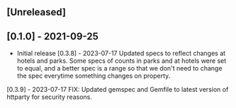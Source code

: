 ## [Unreleased]

## [0.1.0] - 2021-09-25

- Initial release
[0.3.8] - 2023-07-17  Updated specs to reflect changes at hotels and parks.  Some specs of counts in parks and at hotels were set to equal, and a better spec is a range so that we don't need to change the spec everytime something changes on property.

[0.3.9] - 2023-07-17  FIX: Updated gemspec and Gemfile to latest version of httparty for security reasons.
